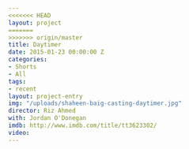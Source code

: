 ```yaml
---
<<<<<<< HEAD
layout: project
=======
>>>>>>> origin/master
title: Daytimer
date: 2015-01-23 00:00:00 Z
categories:
- Shorts
- All
tags:
- recent
layout: project-entry
img: "/uploads/shaheen-baig-casting-daytimer.jpg"
director: Riz Ahmed
with: Jordan O'Donegan
imdb: http://www.imdb.com/title/tt3623302/
video: 
---
```



